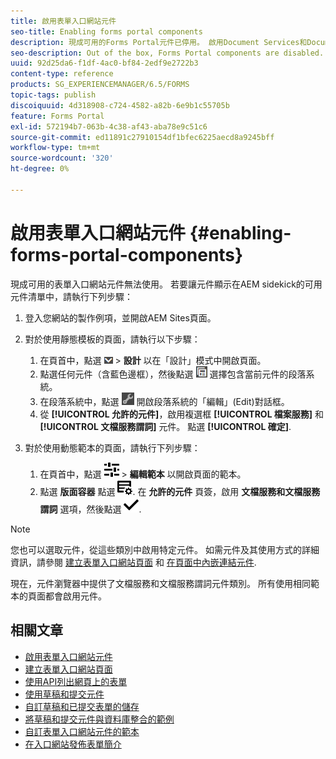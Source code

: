 ```yaml
---
title: 啟用表單入口網站元件
seo-title: Enabling forms portal components
description: 現成可用的Forms Portal元件已停用。 啟用Document Services和Document Services述詞群組，以啟用Forms Portal元件。
seo-description: Out of the box, Forms Portal components are disabled. Enable Document Services and Document Services Predicates groups to enable Forms Portal components.
uuid: 92d25da6-f1df-4ac0-bf84-2edf9e2722b3
content-type: reference
products: SG_EXPERIENCEMANAGER/6.5/FORMS
topic-tags: publish
discoiquuid: 4d318908-c724-4582-a82b-6e9b1c55705b
feature: Forms Portal
exl-id: 572194b7-063b-4c38-af43-aba78e9c51c6
source-git-commit: ed11891c27910154df1bfec6225aecd8a9245bff
workflow-type: tm+mt
source-wordcount: '320'
ht-degree: 0%

---
```


# 啟用表單入口網站元件 {#enabling-forms-portal-components}

現成可用的表單入口網站元件無法使用。 若要讓元件顯示在AEM sidekick的可用元件清單中，請執行下列步驟：

1. 登入您網站的製作例項，並開啟AEM Sites頁面。

1. 對於使用靜態模板的頁面，請執行以下步驟：

   1. 在頁首中，點選 ![畫布下拉式清單](assets/canvas-drop-down.png) > **設計** 以在「設計」模式中開啟頁面。
   1. 點選任何元件（含藍色邊框），然後點選 ![欄位層級](assets/field-level.png) 選擇包含當前元件的段落系統。
   1. 在段落系統中，點選 ![settings_icon](assets/settings_icon.png) 開啟段落系統的「編輯」(Edit)對話框。
   1. 從 **[!UICONTROL 允許的元件]**，啟用複選框 **[!UICONTROL 檔案服務]** 和 **[!UICONTROL 文檔服務謂詞]** 元件。 點選 **[!UICONTROL 確定]**.

1. 對於使用動態範本的頁面，請執行下列步驟：

   1. 在頁首中，點選 ![屬性](assets/properties.png) > **編輯範本** 以開啟頁面的範本。
   1. 點選 **版面容器** 點選 ![FeedManagement](/help/forms/using/assets/feedmanagement.png). 在 **允許的元件** 頁簽，啟用 **文檔服務和文檔服務謂詞** 選項，然後點選 ![aem_6_3_forms_save](assets/aem_6_3_forms_save.png).

>[!NOTE]
>
>您也可以選取元件，從這些類別中啟用特定元件。 如需元件及其使用方式的詳細資訊，請參閱 [建立表單入口網站頁面](/help/forms/using/creating-form-portal-page.md) 和 [在頁面中內嵌連結元件](/help/forms/using/embedding-link-component-page.md).

現在，元件瀏覽器中提供了文檔服務和文檔服務謂詞元件類別。 所有使用相同範本的頁面都會啟用元件。

## 相關文章

* [啟用表單入口網站元件](/help/forms/using/enabling-forms-portal-components.md)
* [建立表單入口網站頁面](/help/forms/using/creating-form-portal-page.md)
* [使用API列出網頁上的表單](/help/forms/using/listing-forms-webpage-using-apis.md)
* [使用草稿和提交元件](/help/forms/using/draft-submission-component.md)
* [自訂草稿和已提交表單的儲存](/help/forms/using/draft-submission-component.md)
* [將草稿和提交元件與資料庫整合的範例](/help/forms/using/integrate-draft-submission-database.md)
* [自訂表單入口網站元件的範本](/help/forms/using/customizing-templates-forms-portal-components.md)
* [在入口網站發佈表單簡介](/help/forms/using/introduction-publishing-forms.md)

